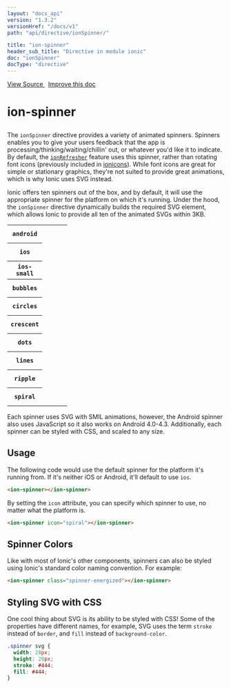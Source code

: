 ```yaml
---
layout: "docs_api"
version: "1.3.2"
versionHref: "/docs/v1"
path: "api/directive/ionSpinner/"

title: "ion-spinner"
header_sub_title: "Directive in module ionic"
doc: "ionSpinner"
docType: "directive"
---
```


<div class="improve-docs">
<a href='http://github.com/driftyco/ionic/tree/1.x/js/angular/directive/spinner.js#L1'>
View Source
</a>
&nbsp;
<a href='http://github.com/driftyco/ionic/edit/1.x/js/angular/directive/spinner.js#L1'>
Improve this doc
</a>
</div>




<h1 class="api-title">

ion-spinner



</h1>





The `ionSpinner` directive provides a variety of animated spinners.
Spinners enables you to give your users feedback that the app is
processing/thinking/waiting/chillin' out, or whatever you'd like it to indicate.
By default, the <a href="/docs/api/directive/ionRefresher/"><code>ionRefresher</code></a> feature uses this spinner, rather
than rotating font icons (previously included in [ionicons](http://ionicons.com/)).
While font icons are great for simple or stationary graphics, they're not suited to
provide great animations, which is why Ionic uses SVG instead.

Ionic offers ten spinners out of the box, and by default, it will use the appropriate spinner
for the platform on which it's running. Under the hood, the `ionSpinner` directive dynamically
builds the required SVG element, which allows Ionic to provide all ten of the animated SVGs
within 3KB.

<style>
.spinner-table {
  max-width: 280px;
}
.spinner-table tbody > tr > th, .spinner-table tbody > tr > td {
  vertical-align: middle;
  width: 42px;
  height: 42px;
}
.spinner {
  stroke: #444;
  fill: #444; }
  .spinner svg {
    width: 28px;
    height: 28px; }
  .spinner.spinner-inverse {
    stroke: #fff;
    fill: #fff; }

.spinner-android {
  stroke: #4b8bf4; }

.spinner-ios, .spinner-ios-small {
  stroke: #69717d; }

.spinner-spiral .stop1 {
  stop-color: #fff;
  stop-opacity: 0; }
.spinner-spiral.spinner-inverse .stop1 {
  stop-color: #000; }
.spinner-spiral.spinner-inverse .stop2 {
  stop-color: #fff; }
</style>

<script src="http://code.ionicframework.com/nightly/js/ionic.bundle.min.js"></script>
<table class="table spinner-table" ng-app="ionic">
 <tr>
   <th>
     <code>android</code>
   </th>
   <td>
     <ion-spinner icon="android"></ion-spinner>
   </td>
 </tr>
 <tr>
   <th>
     <code>ios</code>
   </th>
   <td>
     <ion-spinner icon="ios"></ion-spinner>
   </td>
 </tr>
 <tr>
   <th>
     <code>ios-small</code>
   </th>
   <td>
     <ion-spinner icon="ios-small"></ion-spinner>
   </td>
 </tr>
 <tr>
   <th>
     <code>bubbles</code>
   </th>
   <td>
     <ion-spinner icon="bubbles"></ion-spinner>
   </td>
 </tr>
 <tr>
   <th>
     <code>circles</code>
   </th>
   <td>
     <ion-spinner icon="circles"></ion-spinner>
   </td>
 </tr>
 <tr>
   <th>
     <code>crescent</code>
   </th>
   <td>
     <ion-spinner icon="crescent"></ion-spinner>
   </td>
 </tr>
 <tr>
   <th>
     <code>dots</code>
   </th>
   <td>
     <ion-spinner icon="dots"></ion-spinner>
   </td>
 </tr>
 <tr>
   <th>
     <code>lines</code>
   </th>
   <td>
     <ion-spinner icon="lines"></ion-spinner>
   </td>
 </tr>
 <tr>
   <th>
     <code>ripple</code>
   </th>
   <td>
     <ion-spinner icon="ripple"></ion-spinner>
   </td>
 </tr>
 <tr>
   <th>
     <code>spiral</code>
   </th>
   <td>
     <ion-spinner icon="spiral"></ion-spinner>
   </td>
 </tr>
</table>

Each spinner uses SVG with SMIL animations, however, the Android spinner also uses JavaScript
so it also works on Android 4.0-4.3. Additionally, each spinner can be styled with CSS,
and scaled to any size.









<h2 id="usage">Usage</h2>

The following code would use the default spinner for the platform it's running from. If it's neither
iOS or Android, it'll default to use `ios`.

```html
<ion-spinner></ion-spinner>
```

By setting the `icon` attribute, you can specify which spinner to use, no matter what
the platform is.

```html
<ion-spinner icon="spiral"></ion-spinner>
```

## Spinner Colors
Like with most of Ionic's other components, spinners can also be styled using
Ionic's standard color naming convention. For example:

```html
<ion-spinner class="spinner-energized"></ion-spinner>
```


## Styling SVG with CSS
One cool thing about SVG is its ability to be styled with CSS! Some of the properties
have different names, for example, SVG uses the term `stroke` instead of `border`, and
`fill` instead of `background-color`.

```css
.spinner svg {
  width: 28px;
  height: 28px;
  stroke: #444;
  fill: #444;
}
```









